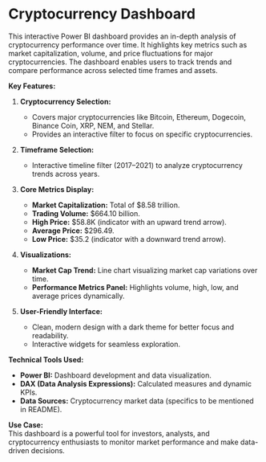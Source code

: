 # Cryptocurrency Dashboard

This interactive Power BI dashboard provides an in-depth analysis of cryptocurrency performance over time. It highlights key metrics such as market capitalization, volume, and price fluctuations for major cryptocurrencies. The dashboard enables users to track trends and compare performance across selected time frames and assets.

**Key Features:**  
1. **Cryptocurrency Selection:**  
   - Covers major cryptocurrencies like Bitcoin, Ethereum, Dogecoin, Binance Coin, XRP, NEM, and Stellar.  
   - Provides an interactive filter to focus on specific cryptocurrencies.  

2. **Timeframe Selection:**  
   - Interactive timeline filter (2017–2021) to analyze cryptocurrency trends across years.  

3. **Core Metrics Display:**  
   - **Market Capitalization:** Total of $8.58 trillion.  
   - **Trading Volume:** $664.10 billion.  
   - **High Price:** $58.8K (indicator with an upward trend arrow).  
   - **Average Price:** $296.49.  
   - **Low Price:** $35.2 (indicator with a downward trend arrow).  

4. **Visualizations:**  
   - **Market Cap Trend:** Line chart visualizing market cap variations over time.  
   - **Performance Metrics Panel:** Highlights volume, high, low, and average prices dynamically.  

5. **User-Friendly Interface:**  
   - Clean, modern design with a dark theme for better focus and readability.  
   - Interactive widgets for seamless exploration.  

**Technical Tools Used:**  
- **Power BI:** Dashboard development and data visualization.  
- **DAX (Data Analysis Expressions):** Calculated measures and dynamic KPIs.  
- **Data Sources:** Cryptocurrency market data (specifics to be mentioned in README).  

**Use Case:**  
This dashboard is a powerful tool for investors, analysts, and cryptocurrency enthusiasts to monitor market performance and make data-driven decisions.
